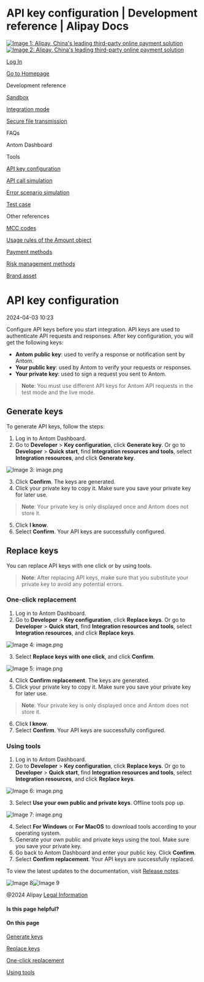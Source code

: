 API key configuration | Development reference | Alipay Docs
===============
                        

[![Image 1: Alipay, China's leading third-party online payment solution](https://ac.alipay.com/storage/2024/3/26/d66c43c0-440d-4c97-9976-f2028a2c8c5e.svg)![Image 2: Alipay, China's leading third-party online payment solution](https://ac.alipay.com/storage/2024/3/26/a48bd336-aea0-4f16-bf83-616eacbb4434.svg)](/docs/)

[Log In](https://global.alipay.com/ilogin/account_login.htm?goto=https%3A%2F%2Fglobal.alipay.com%2Fdocs%2Fac%2Fref%2Fkey_config_en)

[Go to Homepage](../../)

Development reference

[Sandbox](/docs/ac/ref/sandbox)

[Integration mode](/docs/ac/ref/oy9921)

[Secure file transmission](/docs/ac/ref/xgcpey)

FAQs

Antom Dashboard

Tools

[API key configuration](/docs/ac/ref/key_config_en)

[API call simulation](/docs/ac/ref/api_call_sim_en)

[Error scenario simulation](/docs/ac/ref/error_scenario_sim_en)

[Test case](/docs/ac/ref/test_case_en)

Other references

[MCC codes](/docs/ac/ref/mcccodes)

[Usage rules of the Amount object](/docs/ac/ref/cc)

[Payment methods](/docs/ac/ref/payment_method)

[Risk management methods](/docs/ac/ref/risk_methods)

[Brand asset](/docs/ac/ref/brandasset)

API key configuration
=====================

2024-04-03 10:23

Configure API keys before you start integration. API keys are used to authenticate API requests and responses. After key configuration, you will get the following keys:

*   **Antom public key**: used to verify a response or notification sent by Antom.
*   **Your public key**: used by Antom to verify your requests or responses.
*   **Your private key**: used to sign a request you sent to Antom.

> **Note**: You must use different API keys for Antom API requests in the test mode and the live mode.

Generate keys
-------------

To generate API keys, follow the steps:

1.  Log in to Antom Dashboard.
2.  Go to **Developer** > **Key configuration**, click **Generate key**. Or go to **Developer** > **Quick start**, find **Integration resources and tools**, select **Integration resources**, and click **Generate key**.

![Image 3: image.png](https://idocs-assets.marmot-cloud.com/storage/idocs87c36dc8dac653c1/1712137530324-4bde82ed-a990-478d-8a87-dc4b54344dc1.png)

3.  Click **Confirm**. The keys are generated.
4.  Click your private key to copy it. Make sure you save your private key for later use.

> **Note**: Your private key is only displayed once and Antom does not store it.

5.  Click **I know**.
6.  Select **Confirm**. Your API keys are successfully configured.

Replace keys
------------

You can replace API keys with one click or by using tools.

> **Note**: After replacing API keys, make sure that you substitute your private key to avoid any potential errors.

### One-click replacement

1.  Log in to Antom Dashboard.
2.  Go to **Developer** > **Key configuration**, click **Replace keys**. Or go to **Developer** > **Quick start**, find **Integration resources and tools**, select **Integration resources**, and click **Replace keys**.

![Image 4: image.png](https://idocs-assets.marmot-cloud.com/storage/idocs87c36dc8dac653c1/1712137611781-9743d2cb-5fdd-44b9-8e45-e42b20a3e4d5.png)

3.  Select **Replace keys with one click**, and click **Confirm**.

![Image 5: image.png](https://idocs-assets.marmot-cloud.com/storage/idocs87c36dc8dac653c1/1712137654651-e86f8602-e997-40cd-8d71-2be8aa82e260.png)

4.  Click **Confirm replacement**. The keys are generated.
5.  Click your private key to copy it. Make sure you save your private key for later use.

> **Note**: Your private key is only displayed once and Antom does not store it.

6.  Click **I know**.
7.  Select **Confirm**. Your API keys are successfully configured.

### Using tools

1.  Log in to Antom Dashboard.
2.  Go to **Developer** > **Key configuration**, click **Replace keys**. Or go to **Developer** > **Quick start**, find **Integration resources and tools**, select **Integration resources**, and click **Replace keys**.

![Image 6: image.png](https://idocs-assets.marmot-cloud.com/storage/idocs87c36dc8dac653c1/1712137611781-9743d2cb-5fdd-44b9-8e45-e42b20a3e4d5.png)

3.  Select **Use your own public and private keys**. Offline tools pop up.

![Image 7: image.png](https://idocs-assets.marmot-cloud.com/storage/idocs87c36dc8dac653c1/1712137954683-271f441a-8ac6-4cb1-84ea-cee7d347847a.png)

4.  Select **For Windows** or **For MacOS** to download tools according to your operating system.
5.  Generate your own public and private keys using the tool. Make sure you save your private key.
6.  Go back to Antom Dashboard and enter your public key. Click **Confirm**.
7.  Select **Confirm replacement**. Your API keys are successfully replaced.

To view the latest updates to the documentation, visit [Release notes](https://global.alipay.com/docs/releasenotes).

![Image 8](https://ac.alipay.com/storage/2021/5/20/19b2c126-9442-4f16-8f20-e539b1db482a.png)![Image 9](https://ac.alipay.com/storage/2021/5/20/e9f3f154-dbf0-455f-89f0-b3d4e0c14481.png)

@2024 Alipay [Legal Information](https://global.alipay.com/docs/ac/platform/membership)

#### Is this page helpful?

#### On this page

[Generate keys](#MajB9 "Generate keys")

[Replace keys](#TurvG "Replace keys")

[One-click replacement](#Hdr56 "One-click replacement")

[Using tools](#x2w64 "Using tools")